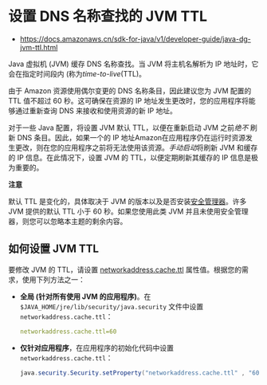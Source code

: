 # 设置 DNS 名称查找的 JVM TTL

- https://docs.amazonaws.cn/sdk-for-java/v1/developer-guide/java-dg-jvm-ttl.html

Java 虚拟机 (JVM) 缓存 DNS 名称查找。当 JVM 将主机名解析为 IP 地址时，它会在指定时间段内 (称为*time-to-live*(TTL)。

由于 Amazon 资源使用偶尔变更的 DNS 名称条目，因此建议您为 JVM 配置的 TTL 值不超过 60 秒。这可确保在资源的 IP 地址发生更改时，您的应用程序将能够通过重新查询 DNS 来接收和使用资源的新 IP 地址。

对于一些 Java 配置，将设置 JVM 默认 TTL，以便在重新启动 JVM 之前*绝不* 刷新 DNS 条目。因此，如果一个的 IP 地址Amazon在应用程序仍在运行时资源发生更改，则在您的应用程序之前将无法使用该资源。*手动启动*将刷新 JVM 和缓存的 IP 信息。在此情况下，设置 JVM 的 TTL，以便定期刷新其缓存的 IP 信息是极为重要的。

**注意**

默认 TTL 是变化的，具体取决于 JVM 的版本以及是否安装[安全管理器](http://docs.oracle.com/javase/tutorial/essential/environment/security.html)。许多 JVM 提供的默认 TTL 小于 60 秒。如果您使用此类 JVM 并且未使用安全管理器，则您可以忽略本主题的剩余内容。

## 如何设置 JVM TTL

要修改 JVM 的 TTL，请设置 [networkaddress.cache.ttl](http://docs.oracle.com/javase/7/docs/technotes/guides/net/properties.html) 属性值。根据您的需求，使用下列方法之一：

- **全局 (针对所有使用 JVM 的应用程序)**。在 `$JAVA_HOME/jre/lib/security/java.security` 文件中设置 `networkaddress.cache.ttl`：

  ```yaml
  networkaddress.cache.ttl=60
  ```

- **仅针对应用程序**，在应用程序的初始化代码中设置 `networkaddress.cache.ttl`：

  ```java
  java.security.Security.setProperty("networkaddress.cache.ttl" , "60");
  ```